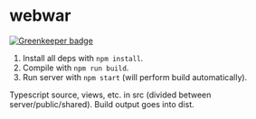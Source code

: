 # webwar

[![Greenkeeper badge](https://badges.greenkeeper.io/CheshireSwift/webwar.svg)](https://greenkeeper.io/)

1. Install all deps with `npm install`.
2. Compile with `npm run build`.
3. Run server with `npm start` (will perform build automatically).

Typescript source, views, etc. in src (divided between server/public/shared). Build output goes into dist.
